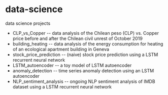# data-science
data science projects
- CLP_vs_Copper -- data analysis of the Chilean peso (CLP) vs. Copper price before and after the Chilean civil unrest of October 2019
- building_heating -- data analysis of the energy consumption for heating of an ecological apartment building in Geneva
- stock_price_prediction -- (naive) stock price prediction using a LSTM recurrent neural network
- LSTM_autoencoder -- a toy model of LSTM autoencoder
- anomaly_detection -- time series anomaly detection using an LSTM autoencoder
- NLP_sentiment_analysis -- ongoing NLP sentiment analysis of IMDB dataset using a LSTM recurrent neural network
